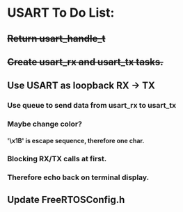 # USART To Do List:
## ~~Return usart_handle_t~~
## ~~Create usart_rx and usart_tx tasks.~~
## Use USART as loopback RX -> TX
### Use queue to send data from usart_rx to usart_tx
### Maybe change color?
#### '\x1B' is escape sequence, therefore one char.
### Blocking RX/TX calls at first.
### Therefore echo back on terminal display.
## Update FreeRTOSConfig.h
